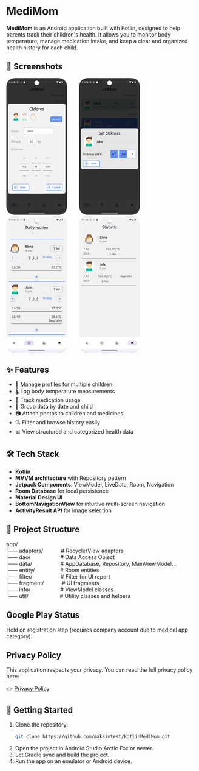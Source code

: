 # MediMom

**MediMom** is an Android application built with Kotlin, designed to help parents track their children's health. It allows you to monitor body temperature, manage medication intake, and keep a clear and organized health history for each child.

## 📱 Screenshots

<img src="screenshots/screenshot_01.png" width="160" alt="Children screen" />&nbsp;&nbsp;&nbsp;&nbsp;&nbsp;&nbsp;&nbsp;&nbsp;<img src="screenshots/screenshot_02.png" width="160" alt="Sickness screen" />&nbsp;&nbsp;&nbsp;&nbsp;&nbsp;&nbsp;&nbsp;&nbsp;<img src="screenshots/screenshot_03.png" width="160" alt="Daily routine screen" />&nbsp;&nbsp;&nbsp;&nbsp;&nbsp;&nbsp;&nbsp;&nbsp;<img src="screenshots/screenshot_04.png" width="160" alt="Statistic screen" />

## ✨ Features

- 👶 Manage profiles for multiple children
- 🌡️ Log body temperature measurements
- 💊 Track medication usage
- 📆 Group data by date and child
- 📷 Attach photos to children and medicines
- 🔍 Filter and browse history easily
- 📊 View structured and categorized health data

## 🛠 Tech Stack
- **Kotlin**
- **MVVM architecture** with Repository pattern
- **Jetpack Components**: ViewModel, LiveData, Room, Navigation
- **Room Database** for local persistence
- **Material Design UI**
- **BottomNavigationView** for intuitive multi-screen navigation
- **ActivityResult API** for image selection


## 📁 Project Structure

app/  
  ├── adapters/ &nbsp;&nbsp;&nbsp;&nbsp;&nbsp;&nbsp;&nbsp;&nbsp;&nbsp;&nbsp; # RecyclerView adapters<br>
  ├── dao/ &nbsp;&nbsp;&nbsp; &nbsp;&nbsp;&nbsp;&nbsp;&nbsp;&nbsp;&nbsp;&nbsp;&nbsp;&nbsp;&nbsp;&nbsp;&nbsp;&nbsp; # Data Access Object<br>
  ├── data/ &nbsp;&nbsp; &nbsp;&nbsp;&nbsp;&nbsp;&nbsp;&nbsp;&nbsp;&nbsp;&nbsp;&nbsp;&nbsp;&nbsp;&nbsp;&nbsp; # AppDatabase, Repository, MainViewModel...<br>
  ├── entity/ &nbsp;&nbsp;&nbsp;&nbsp;&nbsp;&nbsp;&nbsp;&nbsp;&nbsp;&nbsp;&nbsp;&nbsp;&nbsp;&nbsp;&nbsp; # Room entities<br>
  ├── filter/ &nbsp; &nbsp;&nbsp;&nbsp;&nbsp;&nbsp;&nbsp;&nbsp;&nbsp;&nbsp;&nbsp;&nbsp;&nbsp;&nbsp;&nbsp;&nbsp; # Filter for UI report<br>
  ├── fragment/ &nbsp; &nbsp;&nbsp;&nbsp;&nbsp;&nbsp;&nbsp;&nbsp;&nbsp; # UI fragments<br>
  ├── info/ &nbsp;&nbsp;&nbsp;&nbsp;&nbsp;&nbsp;&nbsp;&nbsp;&nbsp;&nbsp;&nbsp;&nbsp;&nbsp;&nbsp;&nbsp;&nbsp;&nbsp;&nbsp; # ViewModel classes<br>
  └── util/ &nbsp;&nbsp;&nbsp;&nbsp;&nbsp;&nbsp;&nbsp;&nbsp;&nbsp;&nbsp;&nbsp;&nbsp;&nbsp;&nbsp;&nbsp;&nbsp;&nbsp;&nbsp;&nbsp; # Utility classes and helpers<br>

## Google Play Status

Hold on registration step (requires company account due to medical app category).

## Privacy Policy

This application respects your privacy. You can read the full privacy policy here:

👉 [Privacy Policy](https://maksimtest.github.io/KotlinMediMom/privacy-policy.html)

## 🚀 Getting Started

1. Clone the repository:
   ```bash
   git clone https://github.com/maksimtest/KotlinMediMom.git
   ```
2. Open the project in Android Studio Arctic Fox or newer.
3. Let Gradle sync and build the project.
4. Run the app on an emulator or Android device.
